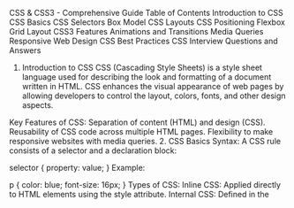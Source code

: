 CSS & CSS3 - Comprehensive Guide
Table of Contents
Introduction to CSS
CSS Basics
CSS Selectors
Box Model
CSS Layouts
CSS Positioning
Flexbox
Grid Layout
CSS3 Features
Animations and Transitions
Media Queries
Responsive Web Design
CSS Best Practices
CSS Interview Questions and Answers
1. Introduction to CSS
CSS (Cascading Style Sheets) is a style sheet language used for describing the look and formatting of a document written in HTML. CSS enhances the visual appearance of web pages by allowing developers to control the layout, colors, fonts, and other design aspects.

Key Features of CSS:
Separation of content (HTML) and design (CSS).
Reusability of CSS code across multiple HTML pages.
Flexibility to make responsive websites with media queries.
2. CSS Basics
Syntax:
A CSS rule consists of a selector and a declaration block:


selector {
  property: value;
}
Example:

p {
  color: blue;
  font-size: 16px;
}
Types of CSS:
Inline CSS: Applied directly to HTML elements using the style attribute.
Internal CSS: Defined in the <style> element within the <head> section of an HTML document.
External CSS: Linked to an HTML document using the <link> tag in the <head> section.
3. CSS Selectors
CSS selectors are patterns used to select elements for styling.

Common Selectors:
Universal Selector (*): Selects all elements.
Element Selector (p): Selects all <p> elements.
Class Selector (.classname): Selects elements with the specified class.
ID Selector (#idname): Selects an element with the specified ID.
Attribute Selector ([attr=value]): Selects elements with the specified attribute value.
Example:

* {
  margin: 0;
  padding: 0;
}

#header {
  background-color: black;
  color: white;
}

.container {
  width: 100%;
}
4. Box Model
The CSS Box Model is essential for understanding how elements are displayed on the web. It consists of:

Content: The actual content of the box (e.g., text, images).
Padding: Space between the content and the border.
Border: A line surrounding the padding.
Margin: Space outside the border between other elements.
Example:

div {
  margin: 20px;
  padding: 10px;
  border: 2px solid black;
}
5. CSS Layouts
Display Property:
block: Element takes up the full width of its parent container.
inline: Element takes only as much space as it needs.
inline-block: Like inline but supports width and height.
flex: Used for flexible box layouts.
grid: Used for grid layouts.
Float and Clear:
Floats are used to position elements horizontally. The clear property is used to avoid overlapping floating elements.


.float-left {
  float: left;
}

.clear-both {
  clear: both;
}
6. CSS Positioning
Positioning allows you to control the position of elements on a page.

static: Default position (normal flow).
relative: Positioned relative to its normal position.
absolute: Positioned relative to the nearest positioned ancestor.
fixed: Stays in a fixed position even when the page is scrolled.
sticky: Sticks in place based on scroll position.
Example:

.fixed-header {
  position: fixed;
  top: 0;
  width: 100%;
}
7. Flexbox
The Flexible Box Layout (flexbox) is designed for one-dimensional layouts, aligning and distributing space among items.

Key Properties:
display: flex;
justify-content: Aligns items horizontally.
align-items: Aligns items vertically.
flex-direction: Defines the direction of the flex items (row, column).
Example:

.container {
  display: flex;
  justify-content: space-between;
  align-items: center;
}
8. Grid Layout
CSS Grid Layout is a two-dimensional system for layouts.

Key Properties:
display: grid;
grid-template-columns: Defines the number of columns.
grid-template-rows: Defines the number of rows.
grid-gap: Adds spacing between grid items.
Example:

.grid-container {
  display: grid;
  grid-template-columns: repeat(3, 1fr);
  grid-gap: 10px;
}
9. CSS3 Features
CSS3 introduced new features that enhance styling capabilities.

Key Features:
Rounded Corners: border-radius.
Box Shadows: box-shadow.
Gradients: linear-gradient and radial-gradient.
Transforms: rotate(), scale(), translate().
Transitions: Smoothly animate changes between property values.
Example:
css
Copy code
.box {
  border-radius: 10px;
  box-shadow: 5px 5px 10px rgba(0, 0, 0, 0.5);
  transition: all 0.3s ease;
}
10. Animations and Transitions
CSS3 introduced the ability to create animations and smooth transitions between styles.

Transitions:
Used to change property values smoothly over a specified duration.


button {
  transition: background-color 0.5s ease;
}

button:hover {
  background-color: green;
}
Animations:
Keyframes are used to define a CSS animation.

css
Copy code
@keyframes slideIn {
  from {
    transform: translateX(-100%);
  }
  to {
    transform: translateX(0);
  }
}

.animated-box {
  animation: slideIn 1s ease-in-out;
}
11. Media Queries
Media queries allow responsive design by applying styles based on the device's characteristics (e.g., screen width).

Example:

@media (max-width: 768px) {
  .container {
    flex-direction: column;
  }
}
12. Responsive Web Design
Responsive web design ensures that websites work across a variety of devices, including phones, tablets, and desktops.

Techniques:
Fluid grids: Use percentages for layout widths.
Flexible images: Images scale based on their container.
Media queries: Change styles based on screen size.
13. CSS Best Practices
Keep It Simple: Write simple, maintainable CSS.
Use Class and ID Selectors: Target elements with class or ID instead of element selectors for better flexibility.
Modular CSS: Break down styles into reusable components.
Minify CSS: Compress your CSS for better performance.
Use a CSS Preprocessor: Tools like SASS or LESS allow more efficient development.
14. CSS Interview Questions and Answers
1. What is the CSS box model?
The CSS box model defines the layout of an element. It consists of content, padding, border, and margin. It is crucial in determining how elements are displayed and how they interact with each other on a page.

2. Explain the difference between relative, absolute, fixed, and sticky positioning.
relative: The element is positioned relative to its normal position.
absolute: The element is positioned relative to the nearest positioned ancestor.
fixed: The element is fixed in place relative to the viewport.
sticky: The element toggles between relative and fixed positioning depending on the scroll position.
3. What is the difference between inline and block elements?
inline: Only takes up as much width as necessary, does not create a new line.
block: Takes up the full width available and creates a new line.
4. How do CSS flexbox and grid differ?
Flexbox: One-dimensional layout (either a row or a column).
Grid: Two-dimensional layout (both rows and columns).
5. What are pseudo-classes in CSS? Give an example.
Pseudo-classes are special states of elements. For example:


a:hover {
  color: red;
}
In this case, when a user hovers over the link (<a>), the text color changes to red.

6. What are CSS transitions and animations?
Transitions: Smoothly animate the change from one style to another.
Animations: Keyframe-based changes that allow more complex animations.
7. How can you make a website responsive?
Using fluid grids, flexible images, and media queries makes a website responsive. CSS Flexbox and Grid layouts are also commonly used for responsiveness.

8. What is a media query?
A media query applies CSS rules based on the characteristics of the device (e.g., screen width). It’s used to create responsive designs.

9. What is the difference between margin and padding?
Margin: The space outside an element’s border.
Padding: The space inside the element’s border and around the content.
10. How can you center an element horizontally and vertically in CSS?
Using Flexbox:


.container {
  display: flex;
  justify-content: center;
  align-items: center;
  height: 100vh;
}
11. What are CSS preprocessors?
CSS preprocessors like SASS and LESS provide features such as variables, nesting, and functions, which make writing CSS more efficient.
